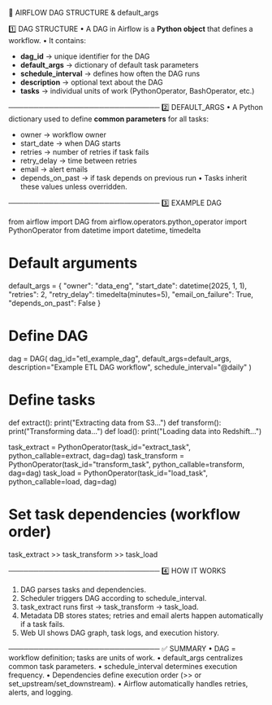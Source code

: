 📘 AIRFLOW DAG STRUCTURE & default_args

1️⃣ DAG STRUCTURE
• A DAG in Airflow is a **Python object** that defines a workflow.
• It contains:
  - **dag_id** → unique identifier for the DAG
  - **default_args** → dictionary of default task parameters
  - **schedule_interval** → defines how often the DAG runs
  - **description** → optional text about the DAG
  - **tasks** → individual units of work (PythonOperator, BashOperator, etc.)

──────────────────────────────
2️⃣ DEFAULT_ARGS
• A Python dictionary used to define **common parameters** for all tasks:
  - owner → workflow owner
  - start_date → when DAG starts
  - retries → number of retries if task fails
  - retry_delay → time between retries
  - email → alert emails
  - depends_on_past → if task depends on previous run
• Tasks inherit these values unless overridden.

──────────────────────────────
3️⃣ EXAMPLE DAG

from airflow import DAG
from airflow.operators.python_operator import PythonOperator
from datetime import datetime, timedelta

# Default arguments
default_args = {
    "owner": "data_eng",
    "start_date": datetime(2025, 1, 1),
    "retries": 2,
    "retry_delay": timedelta(minutes=5),
    "email_on_failure": True,
    "depends_on_past": False
}

# Define DAG
dag = DAG(
    dag_id="etl_example_dag",
    default_args=default_args,
    description="Example ETL DAG workflow",
    schedule_interval="@daily"
)

# Define tasks
def extract(): print("Extracting data from S3...")
def transform(): print("Transforming data...")
def load(): print("Loading data into Redshift...")

task_extract = PythonOperator(task_id="extract_task", python_callable=extract, dag=dag)
task_transform = PythonOperator(task_id="transform_task", python_callable=transform, dag=dag)
task_load = PythonOperator(task_id="load_task", python_callable=load, dag=dag)

# Set task dependencies (workflow order)
task_extract >> task_transform >> task_load

──────────────────────────────
4️⃣ HOW IT WORKS
1. DAG parses tasks and dependencies.
2. Scheduler triggers DAG according to schedule_interval.
3. task_extract runs first → task_transform → task_load.
4. Metadata DB stores states; retries and email alerts happen automatically if a task fails.
5. Web UI shows DAG graph, task logs, and execution history.

──────────────────────────────
✅ SUMMARY
• DAG = workflow definition; tasks are units of work.
• default_args centralizes common task parameters.
• schedule_interval determines execution frequency.
• Dependencies define execution order (>> or set_upstream/set_downstream).
• Airflow automatically handles retries, alerts, and logging.
